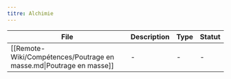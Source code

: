 ```yaml
---
titre: Alchimie
---
```


<!-- START-ABILITY-TABLE -->

| File                                                                | Description | Type | Statut |
| ------------------------------------------------------------------- | ----------- | ---- | ------ |
| [[Remote-Wiki/Compétences/Poutrage en masse.md\|Poutrage en masse]] | \-          | \-   | \-     |

<!-- END-ABILITY-TABLE -->